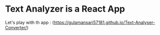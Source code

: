# Text Analyzer is a React App

Let's play with th app : (https://gulamansari57181.github.io/Text-Analyser-Converter/)



